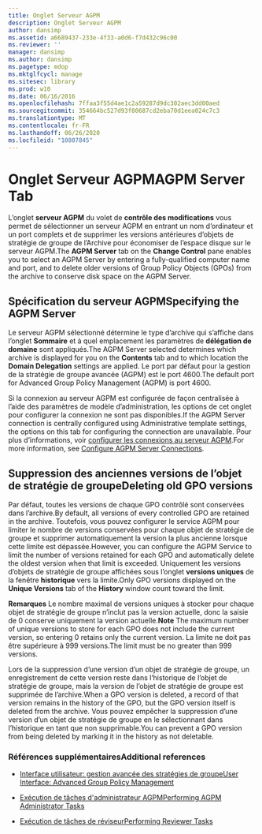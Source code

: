 ```yaml
---
title: Onglet Serveur AGPM
description: Onglet Serveur AGPM
author: dansimp
ms.assetid: a6689437-233e-4f33-a0d6-f7d432c96c00
ms.reviewer: ''
manager: dansimp
ms.author: dansimp
ms.pagetype: mdop
ms.mktglfcycl: manage
ms.sitesec: library
ms.prod: w10
ms.date: 06/16/2016
ms.openlocfilehash: 7ffaa3f55d4ae1c2a59287d9dc302aec3dd00aed
ms.sourcegitcommit: 354664bc527d93f80687cd2eba70d1eea024c7c3
ms.translationtype: MT
ms.contentlocale: fr-FR
ms.lasthandoff: 06/26/2020
ms.locfileid: "10807845"
---
```

# <span data-ttu-id="e1148-103">Onglet Serveur AGPM</span><span class="sxs-lookup"><span data-stu-id="e1148-103">AGPM Server Tab</span></span>


<span data-ttu-id="e1148-104">L’onglet **serveur AGPM** du volet de **contrôle des modifications** vous permet de sélectionner un serveur AGPM en entrant un nom d’ordinateur et un port complets et de supprimer les versions antérieures d’objets de stratégie de groupe de l’Archive pour économiser de l’espace disque sur le serveur AGPM.</span><span class="sxs-lookup"><span data-stu-id="e1148-104">The **AGPM Server** tab on the **Change Control** pane enables you to select an AGPM Server by entering a fully-qualified computer name and port, and to delete older versions of Group Policy Objects (GPOs) from the archive to conserve disk space on the AGPM Server.</span></span>

## <span data-ttu-id="e1148-105">Spécification du serveur AGPM</span><span class="sxs-lookup"><span data-stu-id="e1148-105">Specifying the AGPM Server</span></span>


<span data-ttu-id="e1148-106">Le serveur AGPM sélectionné détermine le type d’archive qui s’affiche dans l’onglet **Sommaire** et à quel emplacement les paramètres de **délégation de domaine** sont appliqués.</span><span class="sxs-lookup"><span data-stu-id="e1148-106">The AGPM Server selected determines which archive is displayed for you on the **Contents** tab and to which location the **Domain Delegation** settings are applied.</span></span> <span data-ttu-id="e1148-107">Le port par défaut pour la gestion de la stratégie de groupe avancée (AGPM) est le port 4600.</span><span class="sxs-lookup"><span data-stu-id="e1148-107">The default port for Advanced Group Policy Management (AGPM) is port 4600.</span></span>

<span data-ttu-id="e1148-108">Si la connexion au serveur AGPM est configurée de façon centralisée à l’aide des paramètres de modèle d’administration, les options de cet onglet pour configurer la connexion ne sont pas disponibles.</span><span class="sxs-lookup"><span data-stu-id="e1148-108">If the AGPM Server connection is centrally configured using Administrative template settings, the options on this tab for configuring the connection are unavailable.</span></span> <span data-ttu-id="e1148-109">Pour plus d’informations, voir [configurer les connexions au serveur AGPM](configure-agpm-server-connections-agpm40.md).</span><span class="sxs-lookup"><span data-stu-id="e1148-109">For more information, see [Configure AGPM Server Connections](configure-agpm-server-connections-agpm40.md).</span></span>

## <span data-ttu-id="e1148-110">Suppression des anciennes versions de l’objet de stratégie de groupe</span><span class="sxs-lookup"><span data-stu-id="e1148-110">Deleting old GPO versions</span></span>


<span data-ttu-id="e1148-111">Par défaut, toutes les versions de chaque GPO contrôlé sont conservées dans l’archive.</span><span class="sxs-lookup"><span data-stu-id="e1148-111">By default, all versions of every controlled GPO are retained in the archive.</span></span> <span data-ttu-id="e1148-112">Toutefois, vous pouvez configurer le service AGPM pour limiter le nombre de versions conservées pour chaque objet de stratégie de groupe et supprimer automatiquement la version la plus ancienne lorsque cette limite est dépassée.</span><span class="sxs-lookup"><span data-stu-id="e1148-112">However, you can configure the AGPM Service to limit the number of versions retained for each GPO and automatically delete the oldest version when that limit is exceeded.</span></span> <span data-ttu-id="e1148-113">Uniquement les versions d’objets de stratégie de groupe affichées sous l’onglet **versions uniques** de la fenêtre **historique** vers la limite.</span><span class="sxs-lookup"><span data-stu-id="e1148-113">Only GPO versions displayed on the **Unique Versions** tab of the **History** window count toward the limit.</span></span>

<span data-ttu-id="e1148-114">**Remarques**  Le nombre maximal de versions uniques à stocker pour chaque objet de stratégie de groupe n’inclut pas la version actuelle, donc la saisie de 0 conserve uniquement la version actuelle.</span><span class="sxs-lookup"><span data-stu-id="e1148-114">**Note** The maximum number of unique versions to store for each GPO does not include the current version, so entering 0 retains only the current version.</span></span> <span data-ttu-id="e1148-115">La limite ne doit pas être supérieure à 999 versions.</span><span class="sxs-lookup"><span data-stu-id="e1148-115">The limit must be no greater than 999 versions.</span></span>

<span data-ttu-id="e1148-116">Lors de la suppression d’une version d’un objet de stratégie de groupe, un enregistrement de cette version reste dans l’historique de l’objet de stratégie de groupe, mais la version de l’objet de stratégie de groupe est supprimée de l’archive.</span><span class="sxs-lookup"><span data-stu-id="e1148-116">When a GPO version is deleted, a record of that version remains in the history of the GPO, but the GPO version itself is deleted from the archive.</span></span> <span data-ttu-id="e1148-117">Vous pouvez empêcher la suppression d’une version d’un objet de stratégie de groupe en le sélectionnant dans l’historique en tant que non supprimable.</span><span class="sxs-lookup"><span data-stu-id="e1148-117">You can prevent a GPO version from being deleted by marking it in the history as not deletable.</span></span>

 

### <span data-ttu-id="e1148-118">Références supplémentaires</span><span class="sxs-lookup"><span data-stu-id="e1148-118">Additional references</span></span>

-   [<span data-ttu-id="e1148-119">Interface utilisateur: gestion avancée des stratégies de groupe</span><span class="sxs-lookup"><span data-stu-id="e1148-119">User Interface: Advanced Group Policy Management</span></span>](user-interface-advanced-group-policy-management-agpm40.md)

-   [<span data-ttu-id="e1148-120">Exécution de tâches d'administrateur AGPM</span><span class="sxs-lookup"><span data-stu-id="e1148-120">Performing AGPM Administrator Tasks</span></span>](performing-agpm-administrator-tasks-agpm40.md)

-   [<span data-ttu-id="e1148-121">Exécution de tâches de réviseur</span><span class="sxs-lookup"><span data-stu-id="e1148-121">Performing Reviewer Tasks</span></span>](performing-reviewer-tasks-agpm40.md)

 

 





